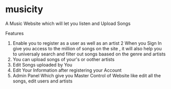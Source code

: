 # musicity
A Music Website which will let you listen and Upload Songs

Features
1. Enable you to register as a user as well as an artist 
2  When you Sign In give you access to the million of songs on the site , it will also help you to universaly search and filter out songs baased on the genre and          artists
3. You can upload songs of your's or oother artists
4. Edit Songs uploaded by You
5. Edit Your Information after registering your Account
6. Admin Panel Which give you Master Control of Website like edit all the songs, edit users and artists
